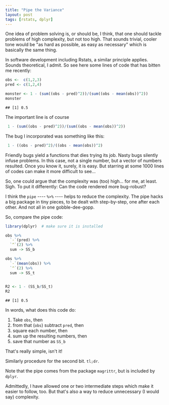```yaml
---
title: "Pipe the Variance"
layout: post
tags: [rstats, dplyr]
---
```





One idea of problem solving is, or should be, I think, that one should tackle problems of high complexity, but not too high. That sounds trivial, cooler tone would be "as hard as possible, as easy as necessary" which is basically the same thing.

In software development including Rstats, a similar principle applies. Sounds theoretical, I admit. So see here some lines of code that has bitten me recently:


```r
obs <-  c(1,2,3)
pred <- c(1,2,4)

monster <- 1 - (sum((obs - pred)^2))/(sum((obs - mean(obs))^2))
monster
```

```
## [1] 0.5
```

The important line is of course


```r
 1 - (sum((obs - pred)^2))/(sum((obs - mean(obs))^2))
```


The bug I incorporated was something like this:



```r
 1 - ((obs - pred)^2)/((obs - mean(obs))^2)
```

Friendly bugs yield a functions that dies trying its job. Nasty bugs silently infuse problems. In this case, not a single number, but a vector of numbers resulted. Once you know it, surely, it is easy. But starring at some 1000 lines of codes can make it more difficult to see...

So, one could argue that the complexity was (too) high... for me, at least. Sigh. To put it differently: Can the code rendered more bug-robust? 

I think the `pipe` ---- `%>%` ---- helps to reduce the complexity. The pipe hacks a big package in tiny pieces, to be dealt with step-by-step, one after each other. And not all in one gobble-dee-gopp.

So, compare the pipe code:


```r
library(dplyr)  # make sure it is installed

obs %>% 
  `-`(pred) %>% 
  `^`(2) %>% 
  sum -> SS_b

obs %>% 
  `-`(mean(obs)) %>% 
  `^`(2) %>% 
  sum -> SS_t
  

R2 <- 1 - (SS_b/SS_t)
R2
```

```
## [1] 0.5
```

In words, what does this code do:

1. Take `obs`, then
2. from that (`obs`) subtract `pred`, then
3. square each number, then
3. sum up the resulting numbers, then
4. save that number as `SS_b`

That's really simple, isn't it!

Similarly procedure for the second bit. `tl;dr`.

Note that the pipe comes from the package `magrittr`, but is included by `dplyr`.

Admittedly, I have allowed one or two intermediate steps which make it easier to follow, too. But that's also a way to reduce unnecessary (I would say) complexity.

